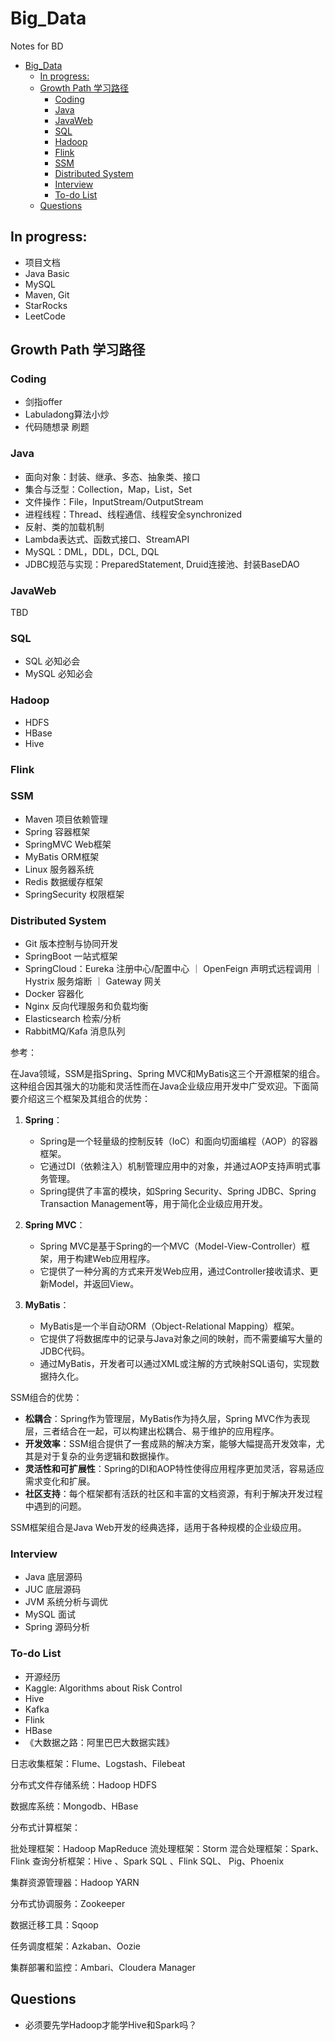 # Big_Data
Notes for BD

- [Big\_Data](#big_data)
  - [In progress:](#in-progress)
  - [Growth Path 学习路径](#growth-path-学习路径)
    - [Coding](#coding)
    - [Java](#java)
    - [JavaWeb](#javaweb)
    - [SQL](#sql)
    - [Hadoop](#hadoop)
    - [Flink](#flink)
    - [SSM](#ssm)
    - [Distributed System](#distributed-system)
    - [Interview](#interview)
    - [To-do List](#to-do-list)
  - [Questions](#questions)


## In progress:

- 项目文档
- Java Basic
- MySQL
- Maven, Git
- StarRocks
- LeetCode


## Growth Path 学习路径

### Coding

- 剑指offer
- Labuladong算法小炒
- 代码随想录 刷题

### Java

- 面向对象：封装、继承、多态、抽象类、接口
- 集合与泛型：Collection，Map，List，Set
- 文件操作：File，InputStream/OutputStream
- 进程线程：Thread、线程通信、线程安全synchronized
- 反射、类的加载机制
- Lambda表达式、函数式接口、StreamAPI
- MySQL：DML，DDL，DCL, DQL
- JDBC规范与实现：PreparedStatement, Druid连接池、封装BaseDAO

### JavaWeb

TBD

### SQL

- SQL 必知必会
- MySQL 必知必会

### Hadoop

- HDFS
- HBase
- Hive

### Flink


### SSM

- Maven 项目依赖管理
- Spring 容器框架
- SpringMVC Web框架
- MyBatis ORM框架
- Linux 服务器系统
- Redis 数据缓存框架
- SpringSecurity 权限框架

### Distributed System

- Git 版本控制与协同开发
- SpringBoot 一站式框架
- SpringCloud：Eureka 注册中心/配置中心 ｜ OpenFeign 声明式远程调用 ｜ Hystrix 服务熔断 ｜ Gateway 网关
- Docker 容器化
- Nginx 反向代理服务和负载均衡
- Elasticsearch 检索/分析
- RabbitMQ/Kafa 消息队列

参考：

在Java领域，SSM是指Spring、Spring MVC和MyBatis这三个开源框架的组合。这种组合因其强大的功能和灵活性而在Java企业级应用开发中广受欢迎。下面简要介绍这三个框架及其组合的优势：

1. **Spring**：
   - Spring是一个轻量级的控制反转（IoC）和面向切面编程（AOP）的容器框架。
   - 它通过DI（依赖注入）机制管理应用中的对象，并通过AOP支持声明式事务管理。
   - Spring提供了丰富的模块，如Spring Security、Spring JDBC、Spring Transaction Management等，用于简化企业级应用开发。

2. **Spring MVC**：
   - Spring MVC是基于Spring的一个MVC（Model-View-Controller）框架，用于构建Web应用程序。
   - 它提供了一种分离的方式来开发Web应用，通过Controller接收请求、更新Model，并返回View。

3. **MyBatis**：
   - MyBatis是一个半自动ORM（Object-Relational Mapping）框架。
   - 它提供了将数据库中的记录与Java对象之间的映射，而不需要编写大量的JDBC代码。
   - 通过MyBatis，开发者可以通过XML或注解的方式映射SQL语句，实现数据持久化。

SSM组合的优势：

- **松耦合**：Spring作为管理层，MyBatis作为持久层，Spring MVC作为表现层，三者结合在一起，可以构建出松耦合、易于维护的应用程序。
- **开发效率**：SSM组合提供了一套成熟的解决方案，能够大幅提高开发效率，尤其是对于复杂的业务逻辑和数据操作。
- **灵活性和可扩展性**：Spring的DI和AOP特性使得应用程序更加灵活，容易适应需求变化和扩展。
- **社区支持**：每个框架都有活跃的社区和丰富的文档资源，有利于解决开发过程中遇到的问题。

SSM框架组合是Java Web开发的经典选择，适用于各种规模的企业级应用。


### Interview

- Java 底层源码
- JUC 底层源码
- JVM 系统分析与调优
- MySQL 面试
- Spring 源码分析

### To-do List
- 开源经历
- Kaggle: Algorithms about Risk Control
- Hive
- Kafka
- Flink
- HBase
- 《大数据之路：阿里巴巴大数据实践》


日志收集框架：Flume、Logstash、Filebeat

分布式文件存储系统：Hadoop HDFS

数据库系统：Mongodb、HBase

分布式计算框架：

批处理框架：Hadoop MapReduce
流处理框架：Storm
混合处理框架：Spark、Flink
查询分析框架：Hive 、Spark SQL 、Flink SQL、 Pig、Phoenix

集群资源管理器：Hadoop YARN

分布式协调服务：Zookeeper

数据迁移工具：Sqoop

任务调度框架：Azkaban、Oozie

集群部署和监控：Ambari、Cloudera Manager

## Questions

- 必须要先学Hadoop才能学Hive和Spark吗？